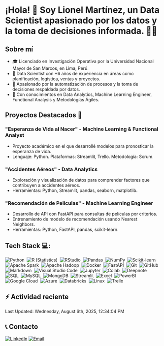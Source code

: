 # ¡Hola! 👋 Soy Lionel Martínez, un Data Scientist apasionado por los datos y la toma de decisiones informada. 👨‍💼

## Sobre mí
- 🎓 Licenciado en Investigación Operativa por la Universidad Nacional Mayor de San Marcos, en Lima, Perú.
- 💼 Data Scientist con +6 años de experiencia en áreas como planificación, logística, ventas y proyectos.
- 🧠 Apasionado por la automatización de procesos y la toma de decisiones respaldada por datos.
- 🚀 Con conocimientos en Data Analytics, Machine Learning Engineer, Functional Analysis y Metodologías Ágiles.

## Proyectos Destacados 🚀
### "Esperanza de Vida al Nacer" - Machine Learning & Functional Analyst
- Proyecto académico en el que desarrollé modelos para pronosticar la esperanza de vida.
- Lenguaje: Python. Plataformas: Streamlit, Trello. Metodología: Scrum.

### "Accidentes Aéreos" - Data Analytics
- Exploración y visualización de datos para comprender factores que contribuyen a accidentes aéreos.
- Herramientas: Python, Streamlit, pandas, seaborn, matplotlib.

### "Recomendación de Películas" - Machine Learning Engineer
- Desarrollo de API con FastAPI para consultas de películas por criterios.
- Entrenamiento de modelo de recomendación usando Nearest Neighbors.
- Herramientas: Python, FastAPI, pandas, scikit-learn.

## Tech Stack 💻:
![Python](https://img.shields.io/badge/-Python-05122A?style=flat&logo=python)&nbsp;
![R (Statistics)](https://img.shields.io/badge/-R-05122A?style=flat&logo=R)&nbsp;
![RStudio](https://img.shields.io/badge/-RStudio-05122A?style=flat&logo=rstudio)&nbsp;
![Pandas](https://img.shields.io/badge/-Pandas-05122A?style=flat&logo=pandas)&nbsp;
![NumPy](https://img.shields.io/badge/-NumPy-05122A?style=flat&logo=numpy)&nbsp;
![Scikit-learn](https://img.shields.io/badge/-Scikit_learn-05122A?style=flat&logo=Scikit-learn)&nbsp;
![Apache Spark](https://img.shields.io/badge/-Apache%20Spark-05122A?style=flat&logo=Apache-Spark)&nbsp;
![Apache Hadoop](https://img.shields.io/badge/-Apache%20Hadoop-05122A?style=flat&logo=Apache-Hadoop)&nbsp;
![Docker](https://img.shields.io/badge/-Docker-05122A?style=flat&logo=Docker)&nbsp;
![FastAPI](https://img.shields.io/badge/-FastAPI-05122A?style=flat&logo=fastapi)&nbsp;
![Git](https://img.shields.io/badge/-Git-05122A?style=flat&logo=git)&nbsp;
![GitHub](https://img.shields.io/badge/-GitHub-05122A?style=flat&logo=github)&nbsp;
![Markdown](https://img.shields.io/badge/-Markdown-05122A?style=flat&logo=markdown)&nbsp;
![Visual Studio Code](https://img.shields.io/badge/-Visual%20Studio%20Code-05122A?style=flat&logo=visual-studio-code)&nbsp;
![Jupyter](https://img.shields.io/badge/-Jupyter-05122A?style=flat&logo=jupyter)&nbsp;
![Colab](https://img.shields.io/badge/-Colab-05122A?style=flat&logo=Google-Colab)&nbsp;
![Deepnote](https://img.shields.io/badge/-Deepnote-05122A?style=flat&logo=Deepnote)&nbsp;
![SQL](https://img.shields.io/badge/-SQL-05122A?style=flat&logo=Microsoft-SQL-Server)&nbsp;
![MySQL](https://img.shields.io/badge/-MySQL-05122A?style=flat&logo=MySQL)&nbsp;
![MongoDB](https://img.shields.io/badge/-MongoDB-05122A?style=flat&logo=MongoDB)&nbsp;
![Streamlit](https://img.shields.io/badge/-Streamlit-05122A?style=flat&logo=Streamlit)&nbsp;
![Excel](https://img.shields.io/badge/-Excel-05122A?style=flat&logo=Microsoft-Excel)&nbsp;
![PowerBI](https://img.shields.io/badge/-PowerBI-05122A?style=flat&logo=PowerBI)&nbsp;
![Google Cloud](https://img.shields.io/badge/-Google%20Cloud-05122A?style=flat&logo=Google-Cloud)&nbsp;
![Azure](https://img.shields.io/badge/-Azure-05122A?style=flat&logo=Microsoft-Azure)&nbsp;
![Databricks](https://img.shields.io/badge/-Databricks-05122A?style=flat&logo=databricks)&nbsp;
![Linux](https://img.shields.io/badge/-Linux-05122A?style=flat&logo=Linux)&nbsp;
![Trello](https://img.shields.io/badge/-Trello-05122A?style=flat&logo=trello)&nbsp;


## ⚡ Actividad reciente
<!--RECENT_ACTIVITY:start-->
<!--RECENT_ACTIVITY:end-->

<!--RECENT_ACTIVITY:last_update-->
Last Updated: Wednesday, August 6th, 2025, 12:34:04 PM
<!--RECENT_ACTIVITY:last_update_end-->


## 📞 Contacto
[![LinkedIn](https://img.shields.io/badge/LinkedIn-0077B5?logo=linkedin&logoColor=white)](https://www.linkedin.com/in/lionel-martinez-chavez/)
[![Email](https://img.shields.io/badge/Email-D14836?logo=gmail&logoColor=white)](mailto:lio.data17@gmail.com)

<!--
## Hi there 👋

**Lio17-lab/Lio17-lab** is a ✨ _special_ ✨ repository because its `README.md` (this file) appears on your GitHub profile.

Here are some ideas to get you started:

- 🔭 I’m currently working on ...
- 🌱 I’m currently learning ...
- 👯 I’m looking to collaborate on ...
- 🤔 I’m looking for help with ...
- 💬 Ask me about ...
- 📫 How to reach me: ...
- 😄 Pronouns: ...
- ⚡ Fun fact: ...
-->
